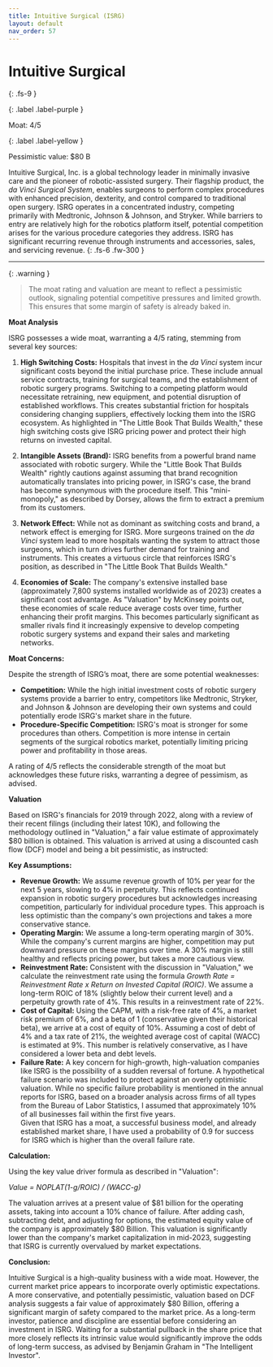 ```yaml
---
title: Intuitive Surgical (ISRG)
layout: default
nav_order: 57
---
```


# Intuitive Surgical
{: .fs-9 }

{: .label .label-purple }

Moat: 4/5

{: .label .label-yellow }

Pessimistic value: $80 B

Intuitive Surgical, Inc. is a global technology leader in minimally invasive care and the pioneer of robotic-assisted surgery. Their flagship product, the *da Vinci Surgical System*, enables surgeons to perform complex procedures with enhanced precision, dexterity, and control compared to traditional open surgery. ISRG operates in a concentrated industry, competing primarily with Medtronic, Johnson & Johnson, and Stryker. While barriers to entry are relatively high for the robotics platform itself, potential competition arises for the various procedure categories they address. ISRG has significant recurring revenue through instruments and accessories, sales, and servicing revenue.
{: .fs-6 .fw-300 }

---

{: .warning } 
>The moat rating and valuation are meant to reflect a pessimistic outlook, signaling potential competitive pressures and limited growth. This ensures that some margin of safety is already baked in.



**Moat Analysis**

ISRG possesses a wide moat, warranting a 4/5 rating, stemming from several key sources:

1. **High Switching Costs:** Hospitals that invest in the *da Vinci* system incur significant costs beyond the initial purchase price. These include annual service contracts, training for surgical teams, and the establishment of robotic surgery programs. Switching to a competing platform would necessitate retraining, new equipment, and potential disruption of established workflows. This creates substantial friction for hospitals considering changing suppliers, effectively locking them into the ISRG ecosystem. As highlighted in "The Little Book That Builds Wealth," these high switching costs give ISRG pricing power and protect their high returns on invested capital.


2. **Intangible Assets (Brand):**  ISRG benefits from a powerful brand name associated with robotic surgery.  While the "Little Book That Builds Wealth" rightly cautions against assuming that brand recognition automatically translates into pricing power, in ISRG's case, the brand has become synonymous with the procedure itself. This "mini-monopoly," as described by Dorsey, allows the firm to extract a premium from its customers. 


3. **Network Effect:** While not as dominant as switching costs and brand, a network effect is emerging for ISRG. More surgeons trained on the *da Vinci* system lead to more hospitals wanting the system to attract those surgeons, which in turn drives further demand for training and instruments. This creates a virtuous circle that reinforces ISRG's position, as described in "The Little Book That Builds Wealth."


4. **Economies of Scale:**  The company's extensive installed base (approximately 7,800 systems installed worldwide as of 2023) creates a significant cost advantage. As "Valuation" by McKinsey points out, these economies of scale reduce average costs over time, further enhancing their profit margins. This becomes particularly significant as smaller rivals find it increasingly expensive to develop competing robotic surgery systems and expand their sales and marketing networks.


**Moat Concerns:**

Despite the strength of ISRG’s moat, there are some potential weaknesses:

* **Competition:** While the high initial investment costs of robotic surgery systems provide a barrier to entry, competitors like Medtronic, Stryker, and Johnson & Johnson are developing their own systems and could potentially erode ISRG's market share in the future.
* **Procedure-Specific Competition:** ISRG's moat is stronger for some procedures than others.  Competition is more intense in certain segments of the surgical robotics market, potentially limiting pricing power and profitability in those areas.

A rating of 4/5 reflects the considerable strength of the moat but acknowledges these future risks, warranting a degree of pessimism, as advised.


**Valuation**

Based on ISRG's financials for 2019 through 2022, along with a review of their recent filings (including their latest 10K), and following the methodology outlined in "Valuation," a fair value estimate of approximately \$80 billion is obtained. This valuation is arrived at using a discounted cash flow (DCF) model and being a bit pessimistic, as instructed:

**Key Assumptions:**

* **Revenue Growth:**  We assume revenue growth of 10% per year for the next 5 years, slowing to 4% in perpetuity. This reflects continued expansion in robotic surgery procedures but acknowledges increasing competition, particularly for individual procedure types.  This approach is less optimistic than the company's own projections and takes a more conservative stance.
* **Operating Margin:**  We assume a long-term operating margin of 30%.  While the company's current margins are higher, competition may put downward pressure on these margins over time.  A 30% margin is still healthy and reflects pricing power, but takes a more cautious view.
* **Reinvestment Rate:**  Consistent with the discussion in "Valuation,"  we calculate the reinvestment rate using the formula *Growth Rate = Reinvestment Rate x Return on Invested Capital (ROIC)*.  We assume a long-term ROIC of 18% (slightly below their current level) and a perpetuity growth rate of 4%. This results in a reinvestment rate of 22%.
* **Cost of Capital:**  Using the CAPM, with a risk-free rate of 4%, a market risk premium of 6%, and a beta of 1 (conservative given their historical beta), we arrive at a cost of equity of 10%.  Assuming a cost of debt of 4% and a tax rate of 21%, the weighted average cost of capital (WACC) is estimated at 9%. This number is relatively conservative, as I have considered a lower beta and debt levels.
* **Failure Rate:** A key concern for high-growth, high-valuation companies like ISRG is the possibility of a sudden reversal of fortune.  A hypothetical failure scenario was included to protect against an overly optimistic valuation. While no specific failure probability is mentioned in the annual reports for ISRG, based on a broader analysis across firms of all types from the Bureau of Labor Statistics, I assumed that approximately 10% of all businesses fail within the first five years.  
Given that ISRG has a moat, a successful business model, and already established market share, I have used a probability of 0.9 for success for ISRG which is higher than the overall failure rate. 

**Calculation:**

Using the key value driver formula as described in "Valuation":

 *Value = NOPLAT(1-g/ROIC) / (WACC-g)*


The valuation arrives at a present value of $81 billion for the operating assets, taking into account a 10% chance of failure. After adding cash, subtracting debt, and adjusting for options, the estimated equity value of the company is approximately \$80 Billion. This valuation is significantly lower than the company's market capitalization in mid-2023, suggesting that ISRG is currently overvalued by market expectations.


**Conclusion:**

Intuitive Surgical is a high-quality business with a wide moat. However, the current market price appears to incorporate overly optimistic expectations.  A more conservative, and potentially pessimistic, valuation based on DCF analysis suggests a fair value of approximately \$80 Billion, offering a significant margin of safety compared to the market price.  As a long-term investor, patience and discipline are essential before considering an investment in ISRG.  Waiting for a substantial pullback in the share price that more closely reflects its intrinsic value would significantly improve the odds of long-term success, as advised by Benjamin Graham in "The Intelligent Investor".